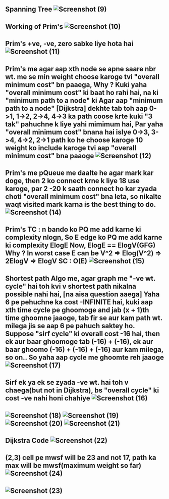 Spanning Tree
![Screenshot (9)](https://user-images.githubusercontent.com/53194167/163670227-3261d74a-e79b-4cf5-a2d1-f244726660f5.png)
--------------------------------------------------------------------------------------------------------------------------------------------------------------------

Working of Prim's
![Screenshot (10)](https://user-images.githubusercontent.com/53194167/163670228-212594a5-7673-4f1a-957f-58c345cf9df5.png)
--------------------------------------------------------------------------------------------------------------------------------------------------------------------

Prim's +ve, -ve, zero sabke liye hota hai
![Screenshot (11)](https://user-images.githubusercontent.com/53194167/163670229-613c5072-64e9-42fb-be28-8c342fe2c0b4.png)
--------------------------------------------------------------------------------------------------------------------------------------------------------------------

Prim's me agar aap xth node se apne saare nbr wt. me se min weight choose karoge tvi "overall minimum cost" bn paaega, Why ?
Kuki yaha "overall minimum cost" ki baat ho rahi hai, na ki "minimum path to a node" ki
Agar aap "minimum path to a node" [Dijkstra] dekhte tab toh aap 0->1,  1->2, 2->4, 4->3 ka path coose krte kuki "3 tak" pahuchne k liye yahi mimimum hai,
Par yaha "overall minimum cost" bnana hai islye 0->3, 3->4, 4->2, 2->1 path ko he choose karoge
10 weight ko include karoge tvi aap "overall minimum cost" bna paaoge
![Screenshot (12)](https://user-images.githubusercontent.com/53194167/163670230-18885c2f-4239-42a5-b07c-95ba68521ba2.png)
--------------------------------------------------------------------------------------------------------------------------------------------------------------------

Prim's me pQueue me daalte he agar mark kar doge, then 2 ko connect krne k liye 18 use karoge, par 2 -20 k saath connect ho kar zyada choti "overall minimum cost"
bna leta, so nikalte waqt visited mark karna is the best thing to do.
![Screenshot (14)](https://user-images.githubusercontent.com/53194167/163671436-7792cc9a-78e6-47c0-83c1-c208cc0d94f2.png)
---------------------------------------------------------------------------------------------------------------------------------------------------------------------

Prim's TC : n bando ko PQ me add karne ki complexity nlogn, So E edge ko PQ me add karne ki complexity ElogE 
Now, ElogE == ElogV(GFG) Why ?
In worst case E can be V^2 => Elog(V^2) => 2ElogV => ElogV
SC : O(E)
![Screenshot (15)](https://user-images.githubusercontent.com/53194167/163671632-4e8f239b-9874-4da9-9453-3cbcd47f98e8.png)
---------------------------------------------------------------------------------------------------------------------------------------------------------------------
Shortest path Algo me, agar graph me "-ve wt. cycle" hai toh kvi v shortest path nikalna possible nahi hai, [na aisa question aaega]
Yaha 6 pe pehuchne ka cost -INFINITE hai, kuki aap xth time cycle pe ghoomoge and jab (x + 1)th time ghoomne jaaoge,
tab fir se aur kam path wt. milega jis se aap 6 pe pahuch saktey ho.
Suppose "sirf cycle" ki overall cost -16 hai, then ek aur baar ghoomoge tab (-16) + (-16), ek aur baar ghoomo (-16) + (-16) + (-16) aur kam milega, so on.. 
So yaha aap cycle me ghoomte reh jaaoge
![Screenshot (17)](https://user-images.githubusercontent.com/53194167/163672486-1520da97-531d-432e-b03e-34de68068241.png)
---------------------------------------------------------------------------------------------------------------------------------------------------------------------

Sirf ek ya ek se zyada -ve wt. hai toh v chaega(but not in Dijkstra), bs "overall cycle" ki cost -ve nahi honi chahiye
![Screenshot (16)](https://user-images.githubusercontent.com/53194167/163672484-9c0a540f-2730-4f85-9d77-f9e38242b368.png)
---------------------------------------------------------------------------------------------------------------------------------------------------------------------
![Screenshot (18)](https://user-images.githubusercontent.com/53194167/163717634-977e0feb-0e14-4ef7-acd9-970ff0fe615e.png)
![Screenshot (19)](https://user-images.githubusercontent.com/53194167/163717635-81ec1588-38c1-4048-af8b-d05dc7633dbe.png)
![Screenshot (20)](https://user-images.githubusercontent.com/53194167/163717637-1a94342c-23b1-44fd-8dc7-9f71f5d7453d.png)
![Screenshot (21)](https://user-images.githubusercontent.com/53194167/163717638-a154fb5a-8f7d-4dd1-abe2-dd9dc7a93653.png)
---------------------------------------------------------------------------------------------------------------------------------------------------------------------
Dijkstra Code
![Screenshot (22)](https://user-images.githubusercontent.com/53194167/163717640-b2941e6c-5ef0-4f78-812d-209b02f10465.png)
---------------------------------------------------------------------------------------------------------------------------------------------------------------------
(2,3) cell pe mwsf will be 23 and not 17, path ka max will be mwsf(maximum weight so far)
![Screenshot (24)](https://user-images.githubusercontent.com/53194167/163717627-5ab4cc6e-1f6c-47fb-99ee-7ba02c37369f.png)
---------------------------------------------------------------------------------------------------------------------------------------------------------------------
![Screenshot (23)](https://user-images.githubusercontent.com/53194167/163717626-d072a3c6-df58-40df-bd9f-0174f8a0f514.png)
---------------------------------------------------------------------------------------------------------------------------------------------------------------------
